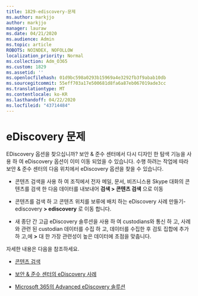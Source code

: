 ```yaml
---
title: 1829-ediscovery-문제
ms.author: markjjo
author: markjjo
manager: lauraw
ms.date: 04/21/2020
ms.audience: Admin
ms.topic: article
ROBOTS: NOINDEX, NOFOLLOW
localization_priority: Normal
ms.collection: Adm_O365
ms.custom: 1829
ms.assetid: ''
ms.openlocfilehash: 01d9bc598a0293b15969a4e3292fb3f9abab10db
ms.sourcegitcommit: 55eff703a17e500681d8fa6a87eb067019ade3cc
ms.translationtype: MT
ms.contentlocale: ko-KR
ms.lasthandoff: 04/22/2020
ms.locfileid: "43714484"
---
```

# <a name="ediscovery-issues"></a>eDiscovery 문제

EDiscovery 옵션을 찾으십니까? 보안 & 준수 센터에서 다시 디자인 한 탐색 기능을 사용 하 여 eDiscovery 옵션이 이미 이동 되었을 수 있습니다.  수행 하려는 작업에 따라 보안 & 준수 센터의 다음 위치에서 eDiscovery 옵션을 찾을 수 있습니다.

- 콘텐츠 검색을 사용 하 여 조직에서 전자 메일, 문서, 비즈니스용 Skype 대화의 콘텐츠를 검색 한 다음 데이터를 내보내어 **검색 > 콘텐츠 검색** 으로 이동

- 콘텐츠를 검색 하 고 콘텐츠 위치를 보류에 배치 하는 eDiscovery 사례 만들기-ediscovery **> ediscovery** 로 이동 합니다.

- 새 종단 간 고급 eDiscovery 솔루션을 사용 하 여 custodians와 통신 하 고, 사례와 관련 된 custodian 데이터를 수집 하 고, 데이터를 수집한 후 검토 집합에 추가 하 고,에 **>** 대 한 가장 관련성이 높은 데이터에 초점을 맞춥니다.

자세한 내용은 다음을 참조하세요.

- [콘텐츠 검색](https://docs.microsoft.com/office365/securitycompliance/content-search)

- [보안 & 준수 센터의 eDiscovery 사례](https://docs.microsoft.com/office365/securitycompliance/ediscovery-cases)

- [Microsoft 365의 Advanced eDiscovery 솔루션](https://docs.microsoft.com/office365/securitycompliance/compliance20/overview-ediscovery-20)
